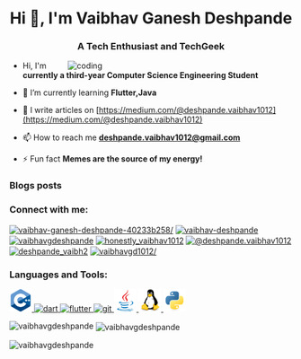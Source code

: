 <h1 align="center">Hi 👋, I'm Vaibhav Ganesh Deshpande</h1>
<h3 align="center">A Tech Enthusiast and TechGeek</h3>

<img align="right" alt="coding" width="400" src="https://cdn.dribbble.com/users/330915/screenshots/3587000/10_coding_dribbble.gif">


- Hi, I'm **currently a third-year Computer Science Engineering Student**

- 🌱 I’m currently learning **Flutter,Java**

- 📝 I write articles on [https://medium.com/@deshpande.vaibhav1012](https://medium.com/@deshpande.vaibhav1012)

- 📫 How to reach me **deshpande.vaibhav1012@gmail.com**

- ⚡ Fun fact **Memes are the source of my energy!**

### Blogs posts
<!-- BLOG-POST-LIST:START -->
<!-- BLOG-POST-LIST:END -->

<h3 align="left">Connect with me:</h3>
<p align="left">
<a href="https://linkedin.com/in/vaibhav-ganesh-deshpande-40233b258/" target="blank"><img align="center" src="https://raw.githubusercontent.com/rahuldkjain/github-profile-readme-generator/master/src/images/icons/Social/linked-in-alt.svg" alt="vaibhav-ganesh-deshpande-40233b258/" height="30" width="40" /></a>
<a href="https://stackoverflow.com/users/22552100/vaibhav-deshpande" target="blank"><img align="center" src="https://raw.githubusercontent.com/rahuldkjain/github-profile-readme-generator/master/src/images/icons/Social/stack-overflow.svg" alt="vaibhav-deshpande" height="30" width="40" /></a>
<a href="https://kaggle.com/vaibhavgdeshpande" target="blank"><img align="center" src="https://raw.githubusercontent.com/rahuldkjain/github-profile-readme-generator/master/src/images/icons/Social/kaggle.svg" alt="vaibhavgdeshpande" height="30" width="40" /></a>
<a href="https://instagram.com/honestly_vaibhav1012" target="blank"><img align="center" src="https://raw.githubusercontent.com/rahuldkjain/github-profile-readme-generator/master/src/images/icons/Social/instagram.svg" alt="honestly_vaibhav1012" height="30" width="40" /></a>
<a href="https://medium.com/@deshpande.vaibhav1012" target="blank"><img align="center" src="https://raw.githubusercontent.com/rahuldkjain/github-profile-readme-generator/master/src/images/icons/Social/medium.svg" alt="@deshpande.vaibhav1012" height="30" width="40" /></a>
<a href="https://www.hackerrank.com/deshpande_vaibh2" target="blank"><img align="center" src="https://raw.githubusercontent.com/rahuldkjain/github-profile-readme-generator/master/src/images/icons/Social/hackerrank.svg" alt="deshpande_vaibh2" height="30" width="40" /></a>
<a href="https://www.leetcode.com/vaibhavgd1012/" target="blank"><img align="center" src="https://raw.githubusercontent.com/rahuldkjain/github-profile-readme-generator/master/src/images/icons/Social/leet-code.svg" alt="vaibhavgd1012/" height="30" width="40" /></a>
</p>

<h3 align="left">Languages and Tools:</h3>
<p align="left"> <a href="https://www.w3schools.com/cpp/" target="_blank" rel="noreferrer"> <img src="https://raw.githubusercontent.com/devicons/devicon/master/icons/cplusplus/cplusplus-original.svg" alt="cplusplus" width="40" height="40"/> </a> <a href="https://dart.dev" target="_blank" rel="noreferrer"> <img src="https://www.vectorlogo.zone/logos/dartlang/dartlang-icon.svg" alt="dart" width="40" height="40"/> </a> <a href="https://flutter.dev" target="_blank" rel="noreferrer"> <img src="https://www.vectorlogo.zone/logos/flutterio/flutterio-icon.svg" alt="flutter" width="40" height="40"/> </a> <a href="https://git-scm.com/" target="_blank" rel="noreferrer"> <img src="https://www.vectorlogo.zone/logos/git-scm/git-scm-icon.svg" alt="git" width="40" height="40"/> </a> <a href="https://www.java.com" target="_blank" rel="noreferrer"> <img src="https://raw.githubusercontent.com/devicons/devicon/master/icons/java/java-original.svg" alt="java" width="40" height="40"/> </a> <a href="https://www.linux.org/" target="_blank" rel="noreferrer"> <img src="https://raw.githubusercontent.com/devicons/devicon/master/icons/linux/linux-original.svg" alt="linux" width="40" height="40"/> </a> <a href="https://www.python.org" target="_blank" rel="noreferrer"> <img src="https://raw.githubusercontent.com/devicons/devicon/master/icons/python/python-original.svg" alt="python" width="40" height="40"/> </a> </p>

<p><img align="left" src="https://github-readme-stats.vercel.app/api/top-langs?username=vaibhavgdeshpande&show_icons=true&locale=en&layout=compact" alt="vaibhavgdeshpande" /></p>

<p>&nbsp;<img align="center" src="https://github-readme-stats.vercel.app/api?username=vaibhavgdeshpande&show_icons=true&locale=en" alt="vaibhavgdeshpande" /></p>

<p><img align="center" src="https://github-readme-streak-stats.herokuapp.com/?user=vaibhavgdeshpande&" alt="vaibhavgdeshpande" /></p>

